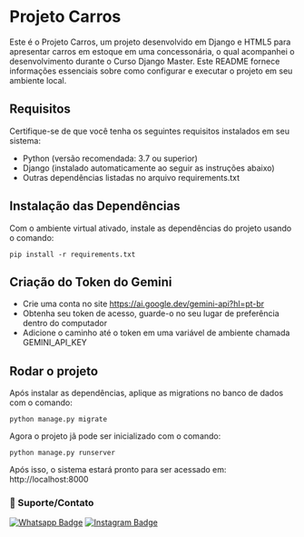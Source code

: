 # Projeto Carros

Este é o Projeto Carros, um projeto desenvolvido em Django e HTML5 para apresentar carros em estoque em uma concessonária, o qual acompanhei o desenvolvimento durante o Curso Django Master. Este README fornece informações essenciais sobre como configurar e executar o projeto em seu ambiente local.

## Requisitos
Certifique-se de que você tenha os seguintes requisitos instalados em seu sistema:

- Python (versão recomendada: 3.7 ou superior)
- Django (instalado automaticamente ao seguir as instruções abaixo)
- Outras dependências listadas no arquivo requirements.txt

## Instalação das Dependências
Com o ambiente virtual ativado, instale as dependências do projeto usando o comando:

```
pip install -r requirements.txt

```

## Criação do Token do Gemini
- Crie uma conta no site https://ai.google.dev/gemini-api?hl=pt-br
- Obtenha seu token de acesso, guarde-o no seu lugar de preferência dentro do computador
- Adicione o caminho até o token em uma variável de ambiente chamada GEMINI_API_KEY

## Rodar o projeto
Após instalar as dependências, aplique as migrations no banco de dados com o comando:

```
python manage.py migrate
```

Agora o projeto jã pode ser inicializado com o comando:

```
python manage.py runserver
```
Após isso, o sistema estará pronto para ser acessado em: http://localhost:8000


### 🤝 Suporte/Contato
[![Whatsapp Badge](https://img.shields.io/badge/WhatsApp-25D366?style=for-the-badge&logo=whatsapp&logoColor=white)](https://wa.me/5511947747178)
[![Instagram Badge](https://img.shields.io/badge/Instagram-E4405F?style=for-the-badge&logo=instagram&logoColor=white)](https://www.instagram.com/pyhelpbr/)